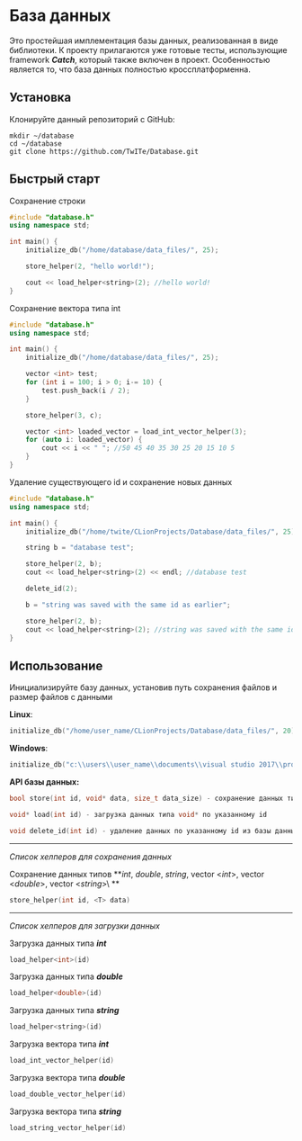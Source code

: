 # База данных

Это простейшая имплементация базы данных, реализованная в виде библиотеки.
К проекту прилагаются уже готовые тесты, использующие framework ***Catch***, который также включен в проект.
Особенностью является то, что база данных полностью кроссплатформенна.

## Установка

Клонируйте данный репозиторий с GitHub:

```
mkdir ~/database
cd ~/database
git clone https://github.com/TwITe/Database.git
```

## Быстрый старт

Сохранение строки
  ```c++
  #include "database.h"
  using namespace std;

  int main() {
      initialize_db("/home/database/data_files/", 25);

      store_helper(2, "hello world!");

      cout << load_helper<string>(2); //hello world!
  }
  ```

Сохранение вектора типа int
  ```c++
  #include "database.h"
  using namespace std;

  int main() {
      initialize_db("/home/database/data_files/", 25);

      vector <int> test;
      for (int i = 100; i > 0; i-= 10) {
          test.push_back(i / 2);
      }

      store_helper(3, c);

      vector <int> loaded_vector = load_int_vector_helper(3);
      for (auto i: loaded_vector) {
          cout << i << " "; //50 45 40 35 30 25 20 15 10 5
      }
  }
  ```

Удаление существующего id и сохранение новых данных

```c++
#include "database.h"
using namespace std;

int main() {
    initialize_db("/home/twite/CLionProjects/Database/data_files/", 25);

    string b = "database test";

    store_helper(2, b);
    cout << load_helper<string>(2) << endl; //database test

    delete_id(2);

    b = "string was saved with the same id as earlier";

    store_helper(2, b);
    cout << load_helper<string>(2); //string was saved with the same id as earlier
}
```

## Использование

Инициализируйте базу данных, установив путь сохранения файлов и размер файлов с данными

 **Linux**:
 ```c++
 initialize_db("/home/user_name/CLionProjects/Database/data_files/", 20)
 ```
 **Windows**:
  ```c++
  initialize_db("c:\\users\\user_name\\documents\\visual studio 2017\\projects\\database\\data_files\\", 20)
  ```

**API базы данных:**

  ```c++
  bool store(int id, void* data, size_t data_size) - сохранение данных типа void*
  ```
   ```c++
 void* load(int id) - загрузка данных типа void* по указанному id
```
  ```c++
  void delete_id(int id) - удаление данных по указанному id из базы данных
  ```

---

*Список хелперов для сохранения данных*

Сохранение данных типов **_int_, _double_, _string_, vector \<_int_>\, vector \<_double_>\, vector \<_string_>\ **
```c++
store_helper(int id, <T> data)
```

---

*Список хелперов для загрузки данных*

Загрузка данных типа ***int***
 ```c++
load_helper<int>(id)
```

Загрузка данных типа ***double***
 ```c++
load_helper<double>(id)
```

Загрузка данных типа ***string***
 ```c++
load_helper<string>(id)
```

Загрузка вектора типа ***int***
 ```c++
load_int_vector_helper(id)
```

Загрузка вектора типа ***double***
 ```c++
load_double_vector_helper(id)
```

Загрузка вектора типа ***string***
 ```c++
load_string_vector_helper(id)
```